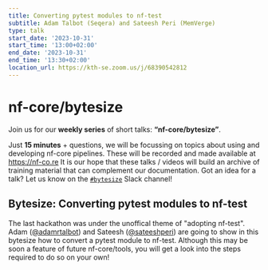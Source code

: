 ```yaml
---
title: Converting pytest modules to nf-test
subtitle: Adam Talbot (Seqera) and Sateesh Peri (MemVerge)
type: talk
start_date: '2023-10-31'
start_time: '13:00+02:00'
end_date: '2023-10-31'
end_time: '13:30+02:00'
location_url: https://kth-se.zoom.us/j/68390542812
---
```


# nf-core/bytesize

Join us for our **weekly series** of short talks: **“nf-core/bytesize”**.

Just **15 minutes** + questions, we will be focussing on topics about using and developing nf-core pipelines.
These will be recorded and made available at <https://nf-co.re>
It is our hope that these talks / videos will build an archive of training material that can complement our documentation. Got an idea for a talk? Let us know on the [`#bytesize`](https://nfcore.slack.com/channels/bytesize) Slack channel!

## Bytesize: Converting pytest modules to nf-test

The last hackathon was under the unoffical theme of "adopting nf-test". Adam ([@adamrtalbot](https://github.com/adamrtalbot)) and Sateesh ([@sateeshperi](https://github.com/sateeshperi)) are going to show in this bytesize how to convert a pytest module to nf-test. Although this may be soon a feature of future nf-core/tools, you will get a look into the steps required to do so on your own!
